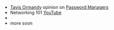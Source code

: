 * [Tavis Ormandy](https://twitter.com/taviso) opinion on [Password Managers](https://lock.cmpxchg8b.com/passmgrs.html)
* Networking 101 [YouTube](https://www.youtube.com/playlist?list=PLR0bgGon_WTKY2irHaG_lNRZTrA7gAaCj)
*
* more soon
